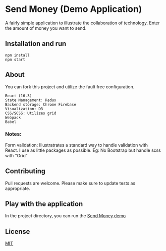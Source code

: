 # Send Money (Demo Application)

A fairly simple application to illustrate the collaboration of technology.
Enter the amount of money you want to send.

## Installation and run

```
npm install
npm start
```

## About
You can fork this project and utilize the fault free configuration.
```
React (16.3)
State Management: Redux
Backend storage: Chrome Firebase
Visualization: D3
CSS/SCSS: Utilizes grid
Webpack
Babel
```
### Notes: 
Form validation: Illustratrates a standard way to handle validation with React.
I use as little packages as possible. Eg: No Bootstrap but handle scss with "Grid"

## Contributing
Pull requests are welcome.
Please make sure to update tests as appropriate.

## Play with the application
In the project directory, you can run the [Send Money demo](http://childlike-beginner.surge.sh/) 

## License
[MIT](https://choosealicense.com/licenses/mit/)


